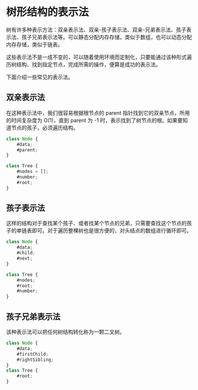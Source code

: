 # 树形结构的表示法
树有许多种表示方法：双亲表示法、双亲-孩子表示法、双亲-兄弟表示法、孩子表示法、孩子兄弟表示法等。可以静态分配内存存储，类似于数组，也可以动态分配内存存储，类似于链表。

这些表示法不是一成不变的，可以随着使用环境而定制化，只要能通过该种形式遍历树结构、找到指定节点，完成所需的操作，便算是成功的表示法。

下面介绍一些常见的表示法。
## 双亲表示法
在这种表示法中，我们很容易根据根节点的 parent 指针找到它的双亲节点，所用的时间复杂度为 O(1)，直到 parent 为 -1 时，表示找到了树节点的根。如果要知道节点的孩子，必须遍历结构。
~~~javascript 
class Node {
    #data;
    #parent; 
}

class Tree {
    #nodes = [];
    #number;
    #root;
}
~~~
## 孩子表示法
这样的结构对于查找某个孩子、或者找某个节点的兄弟，只需要查找这个节点的孩子的单链表即可。对于遍历整棵树也是很方便的，对头结点的数组进行循环即可。
~~~javascript
class Node {
    #data;
    #child;
    #next;
}

class Tree {
    #nodes;
    #root;
    #number;
}
~~~
## 孩子兄弟表示法 
该种表示法可以把任何树结构转化称为一颗二叉树。
~~~javascript
class Node {
    #data;
    #firstChild;
    #rightSibling;
}
class Tree {
    #root;
}
~~~
